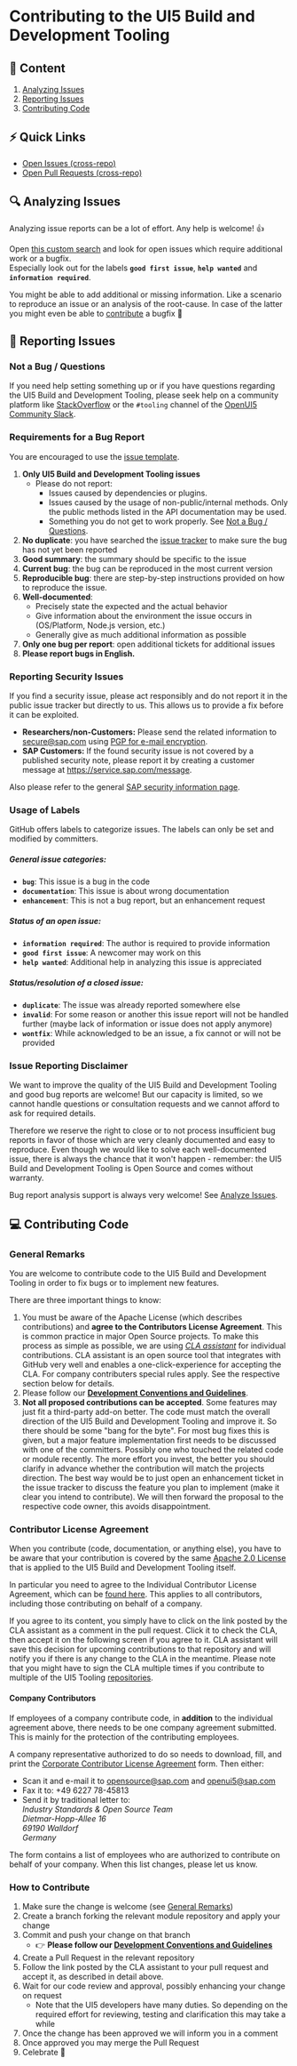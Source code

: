 # Contributing to the UI5 Build and Development Tooling
## 📖 Content
 1. [Analyzing Issues](#-analyzing-issues)
 2. [Reporting Issues](#-reporting-issues)
 3. [Contributing Code](#-contributing-code)

## ⚡️ Quick Links
- [Open Issues (cross-repo)](https://github.com/issues?utf8=%E2%9C%93&q=is%3Aopen+is%3Aissue+repo%3ASAP%2Fui5-tooling+repo%3ASAP%2Fui5-cli+repo%3ASAP%2Fui5-logger+repo%3ASAP%2Fui5-project+repo%3ASAP%2Fui5-server+repo%3ASAP%2Fui5-builder+repo%3ASAP%2Fui5-fs)
- [Open Pull Requests (cross-repo)](https://github.com/pulls?utf8=%E2%9C%93&q=is%3Aopen+is%3Apr+repo%3ASAP%2Fui5-tooling+repo%3ASAP%2Fui5-cli+repo%3ASAP%2Fui5-logger+repo%3ASAP%2Fui5-project+repo%3ASAP%2Fui5-server+repo%3ASAP%2Fui5-builder+repo%3ASAP%2Fui5-fs)

## 🔍 Analyzing Issues
Analyzing issue reports can be a lot of effort. Any help is welcome! 👍

Open [this custom search](https://github.com/issues?utf8=%E2%9C%93&q=is%3Aopen+is%3Aissue+repo%3ASAP%2Fui5-tooling+repo%3ASAP%2Fui5-cli+repo%3ASAP%2Fui5-logger+repo%3ASAP%2Fui5-project+repo%3ASAP%2Fui5-server+repo%3ASAP%2Fui5-builder+repo%3ASAP%2Fui5-fs) and look for open issues which require additional work or a bugfix.  
Especially look out for the labels **`good first issue`**, **`help wanted`** and **`information required`**.

You might be able to add additional or missing information. Like a scenario to reproduce an issue or an analysis of the root-cause. In case of the latter you might even be able to [contribute](#-contributing-code) a bugfix 🙌

## 📝 Reporting Issues
### Not a Bug / Questions
If you need help setting something up or if you have questions regarding the UI5 Build and Development Tooling, please seek help on a community platform like [StackOverflow](http://stackoverflow.com/questions/tagged/ui5-tooling) or the `#tooling` channel of the [OpenUI5 Community Slack](https://slackui5invite.herokuapp.com).

### Requirements for a Bug Report
You are encouraged to use the [issue template](ISSUE_TEMPLATE.md).

1. **Only UI5 Build and Development Tooling issues**
    * Please do not report:
        * Issues caused by dependencies or plugins.
        * Issues caused by the usage of non-public/internal methods. Only the public methods listed in the API documentation may be used.
        * Something you do not get to work properly. See [Not a Bug / Questions](#not-a-bug--questions).
2. **No duplicate**: you have searched the [issue tracker](https://github.com/issues?utf8=%E2%9C%93&q=is%3Aopen+is%3Aissue+repo%3ASAP%2Fui5-tooling+repo%3ASAP%2Fui5-cli+repo%3ASAP%2Fui5-logger+repo%3ASAP%2Fui5-project+repo%3ASAP%2Fui5-server+repo%3ASAP%2Fui5-builder+repo%3ASAP%2Fui5-fs) to make sure the bug has not yet been reported
3. **Good summary**: the summary should be specific to the issue
4. **Current bug**: the bug can be reproduced in the most current version
5. **Reproducible bug**: there are step-by-step instructions provided on how to reproduce the issue.
6. **Well-documented**:
    * Precisely state the expected and the actual behavior
    * Give information about the environment the issue occurs in (OS/Platform, Node.js version, etc.)
    * Generally give as much additional information as possible
8. **Only one bug per report**: open additional tickets for additional issues
9. **Please report bugs in English.**

### Reporting Security Issues
If you find a security issue, please act responsibly and do not report it in the public issue tracker but directly to us. This allows us to provide a fix before it can be exploited.

- **Researchers/non-Customers:** Please send the related information to secure@sap.com using [PGP for e-mail encryption](http://global.sap.com/pc/security/keyblock.txt).  
- **SAP Customers:** If the found security issue is not covered by a published security note, please report it by creating a customer message at https://service.sap.com/message.

Also please refer to the general [SAP security information page](https://www.sap.com/corporate/en/company/security.html).

### Usage of Labels
GitHub offers labels to categorize issues. The labels can only be set and modified by committers.

##### General issue categories:
* **`bug`**: This issue is a bug in the code
* **`documentation`**: This issue is about wrong documentation
* **`enhancement`**: This is not a bug report, but an enhancement request

##### Status of an open issue:
* **`information required`**: The author is required to provide information
* **`good first issue`**: A newcomer may work on this
* **`help wanted`**: Additional help in analyzing this issue is appreciated

##### Status/resolution of a closed issue:
* **`duplicate`**: The issue was already reported somewhere else
* **`invalid`**: For some reason or another this issue report will not be handled further (maybe lack of information or issue does not apply anymore)
* **`wontfix`**: While acknowledged to be an issue, a fix cannot or will not be provided

### Issue Reporting Disclaimer
We want to improve the quality of the UI5 Build and Development Tooling and good bug reports are welcome! But our capacity is limited, so we cannot handle questions or consultation requests and we cannot afford to ask for required details.

Therefore we reserve the right to close or to not process insufficient bug reports in favor of those which are very cleanly documented and easy to reproduce. Even though we would like to solve each well-documented issue, there is always the chance that it won't happen - remember: the UI5 Build and Development Tooling is Open Source and comes without warranty.

Bug report analysis support is always very welcome! See [Analyze Issues](#-analyzing-issues).

## 💻 Contributing Code
### General Remarks
You are welcome to contribute code to the UI5 Build and Development Tooling in order to fix bugs or to implement new features.

There are three important things to know:

1. You must be aware of the Apache License (which describes contributions) and **agree to the Contributors License Agreement**. This is common practice in major Open Source projects. To make this process as simple as possible, we are using *[CLA assistant](https://cla-assistant.io/)* for individual contributions. CLA assistant is an open source tool that integrates with GitHub very well and enables a one-click-experience for accepting the CLA. For company contributers special rules apply. See the respective section below for details.
2. Please follow our **[Development Conventions and Guidelines](docs/Guidelines.md)**.
3. **Not all proposed contributions can be accepted**. Some features may just fit a third-party add-on better. The code must match the overall direction of the UI5 Build and Development Tooling and improve it. So there should be some "bang for the byte". For most bug fixes this is given, but a major feature implementation first needs to be discussed with one of the committers. Possibly one who touched the related code or module recently. The more effort you invest, the better you should clarify in advance whether the contribution will match the projects direction. The best way would be to just open an enhancement ticket in the issue tracker to discuss the feature you plan to implement (make it clear you intend to contribute). We will then forward the proposal to the respective code owner, this avoids disappointment.

### Contributor License Agreement
When you contribute (code, documentation, or anything else), you have to be aware that your contribution is covered by the same [Apache 2.0 License](http://www.apache.org/licenses/LICENSE-2.0) that is applied to the UI5 Build and Development Tooling itself.

In particular you need to agree to the Individual Contributor License Agreement, which can be [found here](https://gist.github.com/CLAassistant/bd1ea8ec8aa0357414e8). This applies to all contributors, including those contributing on behalf of a company.

If you agree to its content, you simply have to click on the link posted by the CLA assistant as a comment in the pull request. Click it to check the CLA, then accept it on the following screen if you agree to it. CLA assistant will save this decision for upcoming contributions to that repository and will notify you if there is any change to the CLA in the meantime. Please note that you might have to sign the CLA multiple times if you contribute to multiple of the UI5 Tooling [repositories](./README.md#modules).

#### Company Contributors
If employees of a company contribute code, in **addition** to the individual agreement above, there needs to be one company agreement submitted. This is mainly for the protection of the contributing employees.

A company representative authorized to do so needs to download, fill, and print the [Corporate Contributor License Agreement](/docs/SAP%20Corporate%20Contributor%20License%20Agreement.pdf) form. Then either:

- Scan it and e-mail it to [opensource@sap.com](mailto:opensource@sap.com) and [openui5@sap.com](mailto:openui5@sap.com)
- Fax it to: +49 6227 78-45813
- Send it by traditional letter to:  
  *Industry Standards & Open Source Team*  
  *Dietmar-Hopp-Allee 16*  
  *69190 Walldorf*  
  *Germany*

The form contains a list of employees who are authorized to contribute on behalf of your company. When this list changes, please let us know.

### How to Contribute
1. Make sure the change is welcome (see [General Remarks](#general-remarks))
2. Create a branch forking the relevant module repository and apply your change
3. Commit and push your change on that branch
    - 👉 **Please follow our [Development Conventions and Guidelines](docs/Guidelines.md)**
5. Create a Pull Request in the relevant repository
6. Follow the link posted by the CLA assistant to your pull request and accept it, as described in detail above.
7. Wait for our code review and approval, possibly enhancing your change on request
    - Note that the UI5 developers have many duties. So depending on the required effort for reviewing, testing and clarification this may take a while
8. Once the change has been approved we will inform you in a comment
9. Once approved you may merge the Pull Request
10. Celebrate 🍻
